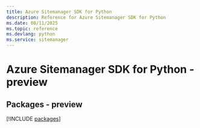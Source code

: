 ```yaml
---
title: Azure Sitemanager SDK for Python
description: Reference for Azure Sitemanager SDK for Python
ms.date: 08/11/2025
ms.topic: reference
ms.devlang: python
ms.service: sitemanager
---
```

# Azure Sitemanager SDK for Python - preview
## Packages - preview
[!INCLUDE [packages](sitemanager-index.md)]